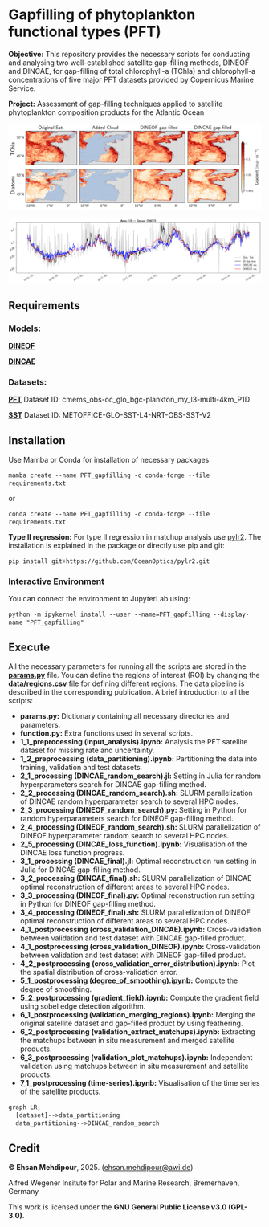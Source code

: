 # Gapfilling of phytoplankton functional types (PFT)
**Objective:** This repository provides the necessary scripts for conducting and analysing two well-established satellite gap-filling methods, DINEOF and DINCAE, for gap-filling of total chlorophyll-a (TChla) and chlorophyll-a concentrations of five major PFT datasets provided by Copernicus Marine Service.

**Project:** Assessment of gap-filling techniques applied to satellite phytoplankton composition products for the Atlantic Ocean

![Gradient-filed](fig/gradient_field_area10_2018-06-23.png)

![Time-series of Diatom](fig/timeserie_DIATO_area10.png)

## Requirements
### Models:
[**DINEOF**](https://github.com/aida-alvera/DINEOF)

[**DINCAE**](https://github.com/gher-uliege/DINCAE.jl)
### Datasets:
[**PFT**](https://doi.org/10.48670/moi-00280) Dataset ID: cmems_obs-oc_glo_bgc-plankton_my_l3-multi-4km_P1D

[**SST**](https://doi.org/10.48670/moi-00165) Dataset ID: METOFFICE-GLO-SST-L4-NRT-OBS-SST-V2

## Installation
Use Mamba or Conda for installation of necessary packages
```
mamba create --name PFT_gapfilling -c conda-forge --file requirements.txt
```
or
```
conda create --name PFT_gapfilling -c conda-forge --file requirements.txt
```
**Type II regression:** For type II regression in matchup analysis use [pylr2](https://github.com/OceanOptics/pylr2). The installation is explained in the package or directly use pip and git:
```
pip install git+https://github.com/OceanOptics/pylr2.git
```
### Interactive Environment
You can connect the environment to JupyterLab using:
```
python -m ipykernel install --user --name=PFT_gapfilling --display-name "PFT_gapfilling"
```
## Execute
All the necessary parameters for running all the scripts are stored in the [**params.py**](params.py) file. You can define the regions of interest (ROI) by changing the [**data/regions.csv**](data/regions.csv) file for defining different regions. The data pipeline is described in the corresponding publication.
A brief introduction to all the scripts:

- **params.py:** Dictionary containing all necessary directories and parameters.
- **function.py:** Extra functions used in several scripts.
- **1_1_preprocessing (input_analysis).ipynb:** Analysis the PFT satellite dataset for missing rate and uncertainty.
- **1_2_preprocessing (data_partitioning).ipynb:** Partitioning the data into training, validation and test datasets.
- **2_1_processing (DINCAE_random_search).jl:** Setting in Julia for random hyperparameters search for DINCAE gap-filling method.
- **2_2_processing (DINCAE_random_search).sh:** SLURM parallelization of DINCAE random hyperparameter search to several HPC nodes.
- **2_3_processing (DINEOF_random_search).py:** Setting in Python for random hyperparameters search for DINEOF gap-filling method.
- **2_4_processing (DINEOF_random_search).sh:** SLURM parallelization of DINEOF hyperparameter random search to several HPC nodes.
- **2_5_processing (DINCAE_loss_function).ipynb:** Visualisation of the DINCAE loss function progress.
- **3_1_processing (DINCAE_final).jl:** Optimal reconstruction run setting in Julia for DINCAE gap-filling method.
- **3_2_processing (DINCAE_final).sh:** SLURM parallelization of DINCAE optimal reconstruction of different areas to several HPC nodes.
- **3_3_processing (DINEOF_final).py:** Optimal reconstruction run setting in Python for DINEOF gap-filling method.
- **3_4_processing (DINEOF_final).sh:** SLURM parallelization of DINEOF optimal reconstruction of different areas to several HPC nodes.
- **4_1_postprocessing (cross_validation_DINCAE).ipynb:** Cross-validation between validation and test dataset with DINCAE gap-filled product.
- **4_1_postprocessing (cross_validation_DINEOF).ipynb:** Cross-validation between validation and test dataset with DINEOF gap-filled product.
- **4_2_postprocessing (cross_validation_error_distribution).ipynb:** Plot the spatial distribution of cross-validation error.
- **5_1_postprocessing (degree_of_smoothing).ipynb:** Compute the degree of smoothing.
- **5_2_postprocessing (gradient_field).ipynb:** Compute the gradient field using sobel edge detection algorithm.
- **6_1_postprocessing (validation_merging_regions).ipynb:** Merging the original satellite dataset and gap-filled product by using feathering.
- **6_2_postprocessing (validation_extract_matchups).ipynb:** Extracting the matchups between in situ measurement and merged satellite products.
- **6_3_postprocessing (validation_plot_matchups).ipynb:** Independent validation using matchups between in situ measurement and satellite products.
- **7_1_postprocessing (time-series).ipynb:** Visualisation of the time series of the satellite products.

```mermaid
graph LR;
  [dataset]-->data_partitioning
  data_partitioning-->DINCAE_random_search
```

## Credit

**© Ehsan Mehdipour**, 2025. (ehsan.mehdipour@awi.de)

Alfred Wegener Insitute for Polar and Marine Research, Bremerhaven, Germany

This work is licensed under the **GNU General Public License v3.0 (GPL-3.0)**. 
